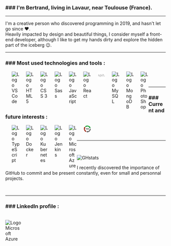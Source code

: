 ### ### I'm Bertrand, living in Lavaur, near Toulouse (France).

<hr />

I'm a creative person who discovered programming in 2019, and hasn't let go since ❤️.<br />
Heavily impacted by design and beautiful things, I consider myself a front-end developer, although I like to get my hands dirty and explore the hidden part of the iceberg 😉.

<hr />

### ### Most used technologies and tools :

<div>
<img align="left" title="VSCode" alt="Logo VSCode" width="25px" src="https://cdn.jsdelivr.net/gh/devicons/devicon/icons/vscode/vscode-original.svg" style="padding-left:20px;"/>
<img align="left" title="HTML5" alt="Logo HTML 5" width="25px" src="https://cdn.jsdelivr.net/gh/devicons/devicon/icons/html5/html5-original.svg" style="padding-left:20px;"/>
<img align="left" title="CSS3" alt="Logo CSS 3" width="25px" src="https://cdn.jsdelivr.net/gh/devicons/devicon/icons/css3/css3-original.svg" style="padding-left:20px;"/>
<img align="left" title="Sass" alt="Logo Sass" width="25px" src="https://cdn.jsdelivr.net/gh/devicons/devicon/icons/sass/sass-original.svg" style="padding-left:20px;"/>
<img align="left" title="JavaScript" alt="Logo JavaScript" width="25px" src="https://cdn.jsdelivr.net/gh/devicons/devicon/icons/javascript/javascript-original.svg" style="padding-left:20px;"/>
<img align="left" title="React" alt="Logo React" width="25px" src="https://cdn.jsdelivr.net/gh/devicons/devicon/icons/react/react-original.svg" style="padding-left:20px;"/>
<img align="left" title="Next.js" alt="Logo Next.js" width="25px" src="./img/nextjs.png" style="padding-left:20px;" />
<img align="left" title="MySQL" alt="Logo MySQL" width="25px" src="https://cdn.jsdelivr.net/gh/devicons/devicon/icons/mysql/mysql-original.svg" style="padding-left:20px;" />
<img align="left" title="MongoDB" alt="Logo MongoDB" width="25px" src="https://cdn.jsdelivr.net/gh/devicons/devicon/icons/mongodb/mongodb-original.svg" style="padding-left:20px;" />
<img align="left" title="PhotoShop" alt="Logo PhotoShop" width="25px" src="https://cdn.jsdelivr.net/gh/devicons/devicon/icons/photoshop/photoshop-plain.svg" style="padding-left:20px;" />
</div>

<br />
<br />

<hr />

### ### Current and future interests :

<div>
<img align="left" title="TypeScript" alt="Logo TypeScript" width="25px" src="https://cdn.jsdelivr.net/gh/devicons/devicon/icons/typescript/typescript-original.svg" style="padding-left:20px;"/>
<img align="left" title="Docker" alt="Logo Docker" width="25px" src="https://cdn.jsdelivr.net/gh/devicons/devicon/icons/docker/docker-original.svg" style="padding-left:20px;"/>
<img align="left" title="Kubernetes" alt="Logo Kubernetes" width="25px" src="https://cdn.jsdelivr.net/gh/devicons/devicon/icons/kubernetes/kubernetes-plain.svg" style="padding-left:20px;"/>
<img align="left" title="Jenkins" alt="Logo Jenkins" width="25px" src="https://cdn.jsdelivr.net/gh/devicons/devicon/icons/jenkins/jenkins-original.svg" style="padding-left:20px;"/>
<img align="left" title="Microsoft Azure" alt="Logo Microsoft Azure" width="25px" src="https://cdn.jsdelivr.net/gh/devicons/devicon/icons/azure/azure-original.svg" style="padding-left:20px;"/>
<img align="left" title="TDD" alt="Logo TDD" width="25px" src="./img/tdd.png" style="padding-left:20px;" />
</div>
<br />
<br />
<hr />
<br />

![GHstats](https://github-readme-stats.vercel.app/api?username=lutinmaviou)

I recently discovered the importance of GitHub to commit and be present constantly, even for small and personnal projects.

<br />
<hr />

### ### LinkedIn profile :

<br/>
<a href="https://www.linkedin.com/in/bertrandbourion/" target="blank">
<img align="left" alt="Logo Microsoft Azure" width="50px" src="https://cdn.jsdelivr.net/gh/devicons/devicon/icons/linkedin/linkedin-original.svg"/>
</a>
